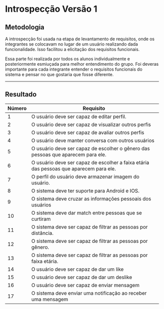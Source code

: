 # Introspecção Versão 1

## Metodologia
A introspecção foi usada na etapa de levantamento de requisitos, onde os integrantes se colocavam no lugar de um usuário realizando dada funcionalidade. Isso facilitou a elicitação dos requisitos funcionais.  

Essa parte foi realizada por todos os alunos individualmente e posteriormente esmiuçada para melhor entendimento do grupo. Foi deveras importante para cada integrante entender o requisitos funcionais do sistema e pensar no que gostaria que fosse diferente.

---

## Resultado

| Número | Requisito                                                                              |
|--------|----------------------------------------------------------------------------------------|
| 1      | O usuário deve ser capaz de editar perfil.                                             |
| 2      | O usuário deve ser capaz de visualizar outros perfis                                   |
| 3      | O usuário deve ser capaz de avaliar outros perfis                                      |
| 4      | O usuário deve manter conversa com outros usuários                                     |
| 5      | O usuário deve ser capaz de escolher o gênero das pessoas que aparecem para ele.       |
| 6      | O usuário deve ser capaz de escolher a faixa etária das pessoas que aparecem para ele. |
| 7      | O perfil do usuário deve armazenar imagem do usuário.                                  |
| 8      | O sistema deve ter suporte para Android e IOS.                                         |
| 9      | O sistema deve cruzar as informações pessoais dos usuários                             |
| 10     | O sistema deve dar match entre pessoas que se curtiram                                 |
| 11     | O sistema deve ser capaz de filtrar as pessoas por distância.                          |
| 12     | O sistema deve ser capaz de filtrar as pessoas por gênero.                             |
| 13     | O sistema deve ser capaz de filtrar as pessoas por faixa etária.                       |
| 14     | O usuário deve ser capaz de dar um like                                                |
| 15     | O usuário deve ser capaz de dar um deslike                                             |
| 16     | O usuário deve ser capaz de enviar mensagem                                            |
| 17     | O sistema deve enviar uma notificação ao receber uma mensagem                          |
